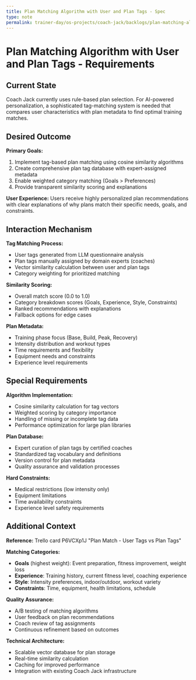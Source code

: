```yaml
---
title: Plan Matching Algorithm with User and Plan Tags - Spec
type: note
permalink: trainer-day/os-projects/coach-jack/backlogs/plan-matching-algorithm-with-user-and-plan-tags-spec
---
```


# Plan Matching Algorithm with User and Plan Tags - Requirements

## Current State

Coach Jack currently uses rule-based plan selection. For AI-powered personalization, a sophisticated tag-matching system is needed that compares user characteristics with plan metadata to find optimal training matches.

## Desired Outcome  

**Primary Goals:**
1. Implement tag-based plan matching using cosine similarity algorithms
2. Create comprehensive plan tag database with expert-assigned metadata
3. Enable weighted category matching (Goals > Preferences)
4. Provide transparent similarity scoring and explanations

**User Experience:** Users receive highly personalized plan recommendations with clear explanations of why plans match their specific needs, goals, and constraints.

## Interaction Mechanism

**Tag Matching Process:**
- User tags generated from LLM questionnaire analysis
- Plan tags manually assigned by domain experts (coaches)
- Vector similarity calculation between user and plan tags
- Category weighting for prioritized matching

**Similarity Scoring:**
- Overall match score (0.0 to 1.0)
- Category breakdown scores (Goals, Experience, Style, Constraints)
- Ranked recommendations with explanations
- Fallback options for edge cases

**Plan Metadata:**
- Training phase focus (Base, Build, Peak, Recovery)
- Intensity distribution and workout types
- Time requirements and flexibility
- Equipment needs and constraints
- Experience level requirements

## Special Requirements

**Algorithm Implementation:**
- Cosine similarity calculation for tag vectors
- Weighted scoring by category importance
- Handling of missing or incomplete tag data
- Performance optimization for large plan libraries

**Plan Database:**
- Expert curation of plan tags by certified coaches
- Standardized tag vocabulary and definitions
- Version control for plan metadata
- Quality assurance and validation processes

**Hard Constraints:**
- Medical restrictions (low intensity only)
- Equipment limitations
- Time availability constraints
- Experience level safety requirements

## Additional Context

**Reference:** Trello card P6VCXp1J "Plan Match - User Tags vs Plan Tags"

**Matching Categories:**
- **Goals** (highest weight): Event preparation, fitness improvement, weight loss
- **Experience**: Training history, current fitness level, coaching experience
- **Style**: Intensity preferences, indoor/outdoor, workout variety
- **Constraints**: Time, equipment, health limitations, schedule

**Quality Assurance:**
- A/B testing of matching algorithms
- User feedback on plan recommendations
- Coach review of tag assignments
- Continuous refinement based on outcomes

**Technical Architecture:**
- Scalable vector database for plan storage
- Real-time similarity calculation
- Caching for improved performance
- Integration with existing Coach Jack infrastructure